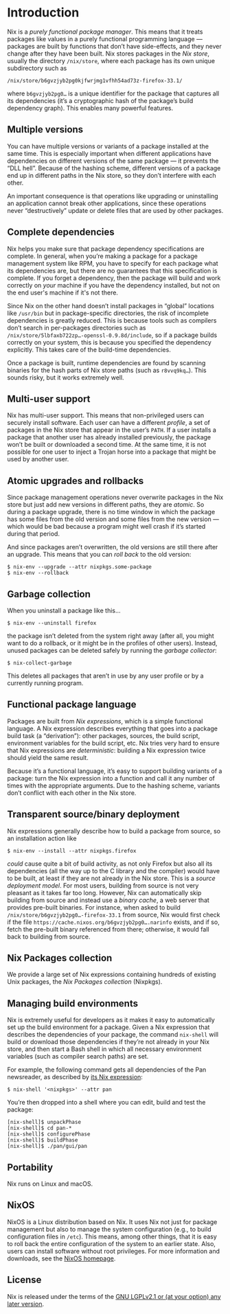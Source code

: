 # Introduction

Nix is a _purely functional package manager_.  This means that it
treats packages like values in a purely functional programming language
— packages are built by functions that don’t have
side-effects, and they never change after they have been built.  Nix
stores packages in the _Nix store_, usually the directory
`/nix/store`, where each package has its own unique subdirectory such
as

    /nix/store/b6gvzjyb2pg0kjfwrjmg1vfhh54ad73z-firefox-33.1/

where `b6gvzjyb2pg0…` is a unique identifier for the package that
captures all its dependencies (it’s a cryptographic hash of the
package’s build dependency graph).  This enables many powerful
features.

## Multiple versions

You can have multiple versions or variants of a package
installed at the same time.  This is especially important when
different applications have dependencies on different versions of the
same package — it prevents the “DLL hell”.  Because of the hashing
scheme, different versions of a package end up in different paths in
the Nix store, so they don’t interfere with each other.

An important consequence is that operations like upgrading or
uninstalling an application cannot break other applications, since
these operations never “destructively” update or delete files that are
used by other packages.

## Complete dependencies

Nix helps you make sure that package dependency specifications are
complete.  In general, when you’re making a package for a package
management system like RPM, you have to specify for each package what
its dependencies are, but there are no guarantees that this
specification is complete.  If you forget a dependency, then the
package will build and work correctly on _your_ machine if you have
the dependency installed, but not on the end user's machine if it's
not there.

Since Nix on the other hand doesn’t install packages in “global”
locations like `/usr/bin` but in package-specific directories, the
risk of incomplete dependencies is greatly reduced.  This is because
tools such as compilers don’t search in per-packages directories such
as `/nix/store/5lbfaxb722zp…-openssl-0.9.8d/include`, so if a package
builds correctly on your system, this is because you specified the
dependency explicitly. This takes care of the build-time dependencies.

Once a package is built, runtime dependencies are found by scanning
binaries for the hash parts of Nix store paths (such as `r8vvq9kq…`).
This sounds risky, but it works extremely well.

## Multi-user support

Nix has multi-user support.  This means that non-privileged users can
securely install software.  Each user can have a different _profile_,
a set of packages in the Nix store that appear in the user’s `PATH`.
If a user installs a package that another user has already installed
previously, the package won’t be built or downloaded a second time.
At the same time, it is not possible for one user to inject a Trojan
horse into a package that might be used by another user.

## Atomic upgrades and rollbacks

Since package management operations never overwrite packages in the
Nix store but just add new versions in different paths, they are
_atomic_.  So during a package upgrade, there is no time window in
which the package has some files from the old version and some files
from the new version — which would be bad because a program might well
crash if it’s started during that period.

And since packages aren’t overwritten, the old versions are still
there after an upgrade.  This means that you can _roll back_ to the
old version:

```console
$ nix-env --upgrade --attr nixpkgs.some-package
$ nix-env --rollback
```

## Garbage collection

When you uninstall a package like this…

```console
$ nix-env --uninstall firefox
```

the package isn’t deleted from the system right away (after all, you
might want to do a rollback, or it might be in the profiles of other
users).  Instead, unused packages can be deleted safely by running the
_garbage collector_:

```console
$ nix-collect-garbage
```

This deletes all packages that aren’t in use by any user profile or by
a currently running program.

## Functional package language

Packages are built from _Nix expressions_, which is a simple
functional language.  A Nix expression describes everything that goes
into a package build task (a “derivation”): other packages, sources,
the build script, environment variables for the build script, etc.
Nix tries very hard to ensure that Nix expressions are
_deterministic_: building a Nix expression twice should yield the same
result.

Because it’s a functional language, it’s easy to support
building variants of a package: turn the Nix expression into a
function and call it any number of times with the appropriate
arguments.  Due to the hashing scheme, variants don’t conflict with
each other in the Nix store.

## Transparent source/binary deployment

Nix expressions generally describe how to build a package from
source, so an installation action like

```console
$ nix-env --install --attr nixpkgs.firefox
```

_could_ cause quite a bit of build activity, as not only Firefox but
also all its dependencies (all the way up to the C library and the
compiler) would have to be built, at least if they are not already in the
Nix store.  This is a _source deployment model_.  For most users,
building from source is not very pleasant as it takes far too long.
However, Nix can automatically skip building from source and instead
use a _binary cache_, a web server that provides pre-built
binaries. For instance, when asked to build
`/nix/store/b6gvzjyb2pg0…-firefox-33.1` from source, Nix would first
check if the file `https://cache.nixos.org/b6gvzjyb2pg0….narinfo`
exists, and if so, fetch the pre-built binary referenced from there;
otherwise, it would fall back to building from source.

## Nix Packages collection

We provide a large set of Nix expressions containing hundreds of
existing Unix packages, the _Nix Packages collection_ (Nixpkgs).

## Managing build environments

Nix is extremely useful for developers as it makes it easy to
automatically set up the build environment for a package. Given a Nix
expression that describes the dependencies of your package, the
command `nix-shell` will build or download those dependencies if
they’re not already in your Nix store, and then start a Bash shell in
which all necessary environment variables (such as compiler search
paths) are set.

For example, the following command gets all dependencies of the
Pan newsreader, as described by [its
Nix expression](https://github.com/NixOS/nixpkgs/blob/master/pkgs/applications/networking/newsreaders/pan/default.nix):

```console
$ nix-shell '<nixpkgs>' --attr pan
```

You’re then dropped into a shell where you can edit, build and test
the package:

```console
[nix-shell]$ unpackPhase
[nix-shell]$ cd pan-*
[nix-shell]$ configurePhase
[nix-shell]$ buildPhase
[nix-shell]$ ./pan/gui/pan
```

## Portability

Nix runs on Linux and macOS.

## NixOS

NixOS is a Linux distribution based on Nix.  It uses Nix not just for
package management but also to manage the system configuration (e.g.,
to build configuration files in `/etc`).  This means, among other
things, that it is easy to roll back the entire configuration of the
system to an earlier state.  Also, users can install software without
root privileges.  For more information and downloads, see the [NixOS
homepage](https://nixos.org/).

## License

Nix is released under the terms of the [GNU LGPLv2.1 or (at your
option) any later
version](http://www.gnu.org/licenses/old-licenses/lgpl-2.1.html).
